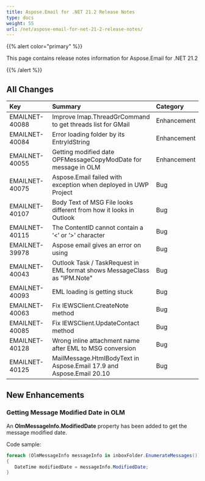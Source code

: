 ```yaml
---
title: Aspose.Email for .NET 21.2 Release Notes
type: docs
weight: 55
url: /net/aspose-email-for-net-21-2-release-notes/
---
```


{{% alert color="primary" %}} 

This page contains release notes information for Aspose.Email for .NET 21.2

{{% /alert %}} 
## **All Changes**

|**Key**|**Summary**|**Category**|
| :- | :- | :- |
|EMAILNET-40088|Improve Imap.ThreadGrCommand to get threads list for GMail|Enhancement|
|EMAILNET-40084|Error loading folder by its EntryIdString|Enhancement|
|EMAILNET-40055|Getting modified date OPFMessageCopyModDate for message in OLM|Enhancement|
|EMAILNET-40075|Aspose.Email failed with exception when deployed in UWP Project|Bug|
|EMAILNET-40107|Body Text of MSG File looks different from how it looks in Outlook|Bug|
|EMAILNET-40115|The ContentID cannot contain a ‘&lt;’ or ‘&gt;’ character|Bug|
|EMAILNET-39978|Aspose email gives an error on using|Bug|
|EMAILNET-40043|Outlook Task / TaskRequest in EML format shows MessageClass as "IPM.Note"|Bug|
|EMAILNET-40093|EML loading is getting stuck|Bug|
|EMAILNET-40063|Fix IEWSClient.CreateNote method|Bug|
|EMAILNET-40085|Fix IEWSClient.UpdateContact method|Bug|
|EMAILNET-40128|Wrong inline attachment name after EML to MSG conversion|Bug|
|EMAILNET-40125|MailMessage.HtmlBodyText in Aspose.Email 17.9 and Aspose.Email 20.10|Bug|


## **New Enhancements**

### **Getting Message Modified Date in OLM**
An **OlmMessageInfo.ModifiedDate** property has been added to get the message modified date.

Code sample:
```cs
foreach (OlmMessageInfo messageInfo in inboxFolder.EnumerateMessages())
{
   DateTime modifiedDate = messageInfo.ModifiedDate;
}
```
